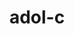 ---
title: "adol-c"
layout: cache
categories: [package, develop-2023-06-11]
meta: {"versions": ["2.7.2"], "compilers": ["gcc@=11.1.0"], "oss": ["ubuntu20.04"], "platforms": ["linux"], "targets": ["x86_64_v3"], "stacks": ["e4s", "root"], "num_specs": 1, "num_specs_by_stack": {"e4s": 1, "root": 1}}
spec_details: [{"hash": "fwz44z3lff4fiheq6lcrytg7pobwdmdh", "compiler": "gcc@=11.1.0", "versions": ["2.7.2"], "os": "ubuntu20.04", "platform": "linux", "target": "x86_64_v3", "variants": ["~advanced_branching", "+atrig_erf", "~boost", "build_system=autotools", "+doc", "+examples", "~openmp", "patches=715b878", "~sparse", "+stdczero", "+traceless_refcounting"], "stacks": ["e4s", "root"], "size": "-", "tarball": "https://binaries.spack.io/releases/develop-2023-06-11/build_cache/linux-ubuntu20.04-x86_64_v3/gcc-11.1.0/adol-c-2.7.2/linux-ubuntu20.04-x86_64_v3-gcc-11.1.0-adol-c-2.7.2-fwz44z3lff4fiheq6lcrytg7pobwdmdh.spack"}]
---